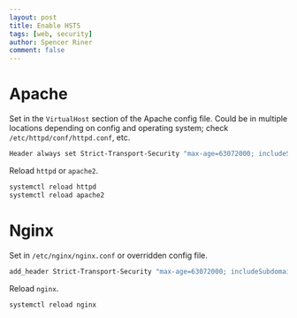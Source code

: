```yaml
---
layout: post
title: Enable HSTS
tags: [web, security]
author: Spencer Riner
comment: false
---
```


# Apache

Set in the `VirtualHost` section of the Apache config file. Could be in multiple locations depending on config and operating system; check `/etc/httpd/conf/httpd.conf`, etc.

```bash
Header always set Strict-Transport-Security "max-age=63072000; includeSubdomains;"
```

Reload `httpd` or `apache2`.

```bash
systemctl reload httpd
systemctl reload apache2
```

# Nginx

Set in `/etc/nginx/nginx.conf` or overridden config file. 

```bash
add_header Strict-Transport-Security "max-age=63072000; includeSubdomains; ";
```

Reload `nginx`. 

```bash
systemctl reload nginx
```
